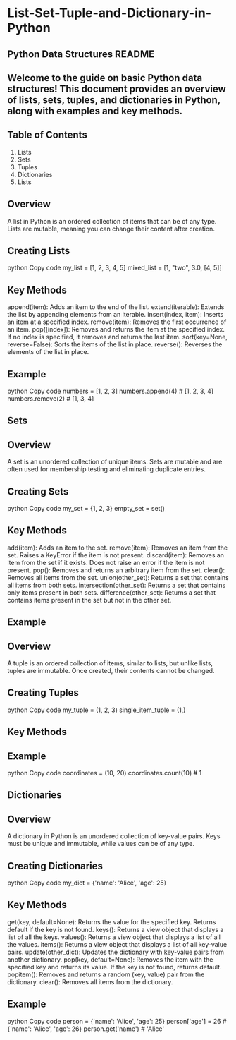 # List-Set-Tuple-and-Dictionary-in-Python
## Python Data Structures README
## Welcome to the guide on basic Python data structures! This document provides an overview of lists, sets, tuples, and dictionaries in Python, along with examples and key methods.

## Table of Contents
1. Lists
2. Sets
3. Tuples
4. Dictionaries
5. Lists
## Overview
A list in Python is an ordered collection of items that can be of any type. Lists are mutable, meaning you can change their content after creation.

## Creating Lists
python
Copy code
my_list = [1, 2, 3, 4, 5]
mixed_list = [1, "two", 3.0, [4, 5]]

## Key Methods
append(item): Adds an item to the end of the list.
extend(iterable): Extends the list by appending elements from an iterable.
insert(index, item): Inserts an item at a specified index.
remove(item): Removes the first occurrence of an item.
pop([index]): Removes and returns the item at the specified index. If no index is specified, it removes and returns the last item.
sort(key=None, reverse=False): Sorts the items of the list in place.
reverse(): Reverses the elements of the list in place.

## Example
python
Copy code
numbers = [1, 2, 3]
numbers.append(4)       # [1, 2, 3, 4]
numbers.remove(2)       # [1, 3, 4] 

## Sets
## Overview
A set is an unordered collection of unique items. Sets are mutable and are often used for membership testing and eliminating duplicate entries.

## Creating Sets
python
Copy code
my_set = {1, 2, 3}
empty_set = set()

## Key Methods
add(item): Adds an item to the set.
remove(item): Removes an item from the set. Raises a KeyError if the item is not present.
discard(item): Removes an item from the set if it exists. Does not raise an error if the item is not present.
pop(): Removes and returns an arbitrary item from the set.
clear(): Removes all items from the set.
union(other_set): Returns a set that contains all items from both sets.
intersection(other_set): Returns a set that contains only items present in both sets.
difference(other_set): Returns a set that contains items present in the set but not in the other set.

## Example
## Overview
A tuple is an ordered collection of items, similar to lists, but unlike lists, tuples are immutable. Once created, their contents cannot be changed.

## Creating Tuples
python
Copy code
my_tuple = (1, 2, 3)
single_item_tuple = (1,)

## Key Methods
## Example
python
Copy code
coordinates = (10, 20)
coordinates.count(10)    # 1

## Dictionaries
## Overview
A dictionary in Python is an unordered collection of key-value pairs. Keys must be unique and immutable, while values can be of any type.

## Creating Dictionaries
python
Copy code
my_dict = {'name': 'Alice', 'age': 25}

## Key Methods
get(key, default=None): Returns the value for the specified key. Returns default if the key is not found.
keys(): Returns a view object that displays a list of all the keys.
values(): Returns a view object that displays a list of all the values.
items(): Returns a view object that displays a list of all key-value pairs.
update(other_dict): Updates the dictionary with key-value pairs from another dictionary.
pop(key, default=None): Removes the item with the specified key and returns its value. If the key is not found, returns default.
popitem(): Removes and returns a random (key, value) pair from the dictionary.
clear(): Removes all items from the dictionary.

## Example
python
Copy code
person = {'name': 'Alice', 'age': 25}
person['age'] = 26              # {'name': 'Alice', 'age': 26}
person.get('name')             # 'Alice'
